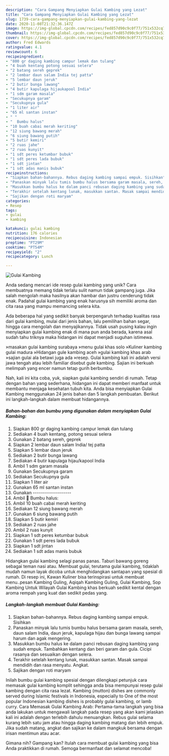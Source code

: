 ```yaml
---
description: "Cara Gampang Menyiapkan Gulai Kambing yang Lezat"
title: "Cara Gampang Menyiapkan Gulai Kambing yang Lezat"
slug: 1739-cara-gampang-menyiapkan-gulai-kambing-yang-lezat
date: 2020-11-08T21:32:36.147Z
image: https://img-global.cpcdn.com/recipes/fed857d90c9c0f77/751x532cq70/gulai-kambing-foto-resep-utama.jpg
thumbnail: https://img-global.cpcdn.com/recipes/fed857d90c9c0f77/751x532cq70/gulai-kambing-foto-resep-utama.jpg
cover: https://img-global.cpcdn.com/recipes/fed857d90c9c0f77/751x532cq70/gulai-kambing-foto-resep-utama.jpg
author: Fred Edwards
ratingvalue: 4.1
reviewcount: 6
recipeingredient:
- "800 gr daging kambing campur lemak dan tulang"
- "4 buah kentang potong sesuai selera"
- "2 batang sereh geprek"
- "2 lembar daun salam India tej patta"
- "5 lembar daun jeruk"
- "2 butir bunga lawang"
- "4 butir kapulaga hijaukapool India"
- "1 sdm garam masala"
- "Secukupnya garam"
- "Secukupnya gula"
- "1 liter air"
- "65 ml santan instan"
- " "
- "  Bumbu halus"
- "10 buah cabai merah keriting"
- "12 siung bawang merah"
- "6 siung bawang putih"
- "5 butir kemiri"
- "2 ruas jahe"
- "2 ruas kunyit"
- "1 sdt peres ketumbar bubuk"
- "1 sdt peres lada bubuk"
- "1 sdt jintan"
- "1 sdt adas manis bubuk"
recipeinstructions:
- "Siapkan bahan-bahannya. Rebus daging kambing sampai empuk. Sisihkan"
- "Panaskan minyak lalu tumis bumbu halus bersama garam masala, sereh, daun salam India, daun jeruk, kapulaga hijau dan bunga lawang sampai harum dan agak mengering."
- "Masukkan bumbu halus ke dalam panci rebusan daging kambing yang sudah empuk. Tambahkan kentang dan beri garam dan gula. Cicipi rasanya dan sesuaikan dengan selera."
- "Terakhir setelah kentang lunak, masukkan santan. Masak sampai mendidih dan rasa menyatu. Angkat."
- "Sajikan dengan roti maryam"
categories:
- Resep
tags:
- gulai
- kambing

katakunci: gulai kambing 
nutrition: 176 calories
recipecuisine: Indonesian
preptime: "PT29M"
cooktime: "PT54M"
recipeyield: "2"
recipecategory: Lunch

---
```



![Gulai Kambing](https://img-global.cpcdn.com/recipes/fed857d90c9c0f77/751x532cq70/gulai-kambing-foto-resep-utama.jpg)

Anda sedang mencari ide resep gulai kambing yang unik? Cara membuatnya memang tidak terlalu sulit namun tidak gampang juga. Jika salah mengolah maka hasilnya akan hambar dan justru cenderung tidak enak. Padahal gulai kambing yang enak harusnya sih memiliki aroma dan cita rasa yang mampu memancing selera kita.

Ada beberapa hal yang sedikit banyak berpengaruh terhadap kualitas rasa dari gulai kambing, mulai dari jenis bahan, lalu pemilihan bahan segar, hingga cara mengolah dan menyajikannya. Tidak usah pusing kalau ingin menyiapkan gulai kambing enak di mana pun anda berada, karena asal sudah tahu triknya maka hidangan ini dapat menjadi suguhan istimewa.

»masakan gulai kambing surabaya »menu gulai khas solo »Kuliner kambing gulai madura »Hidangan gule kambing aceh »gulai kambing khas arab »sajian gulai ala betawi juga ada »resep. Gulai kambing kali ini adalah versi jawa tengah atau lebih familiar disebut gule kambing. Sajian ini berkuah melimpah yang encer namun tetap gurih berbumbu.


Nah, kali ini kita coba, yuk, siapkan gulai kambing sendiri di rumah. Tetap dengan bahan yang sederhana, hidangan ini dapat memberi manfaat untuk membantu menjaga kesehatan tubuh kita. Anda bisa menyiapkan Gulai Kambing menggunakan 24 jenis bahan dan 5 langkah pembuatan. Berikut ini langkah-langkah dalam membuat hidangannya.

<!--inarticleads1-->

##### Bahan-bahan dan bumbu yang digunakan dalam menyiapkan Gulai Kambing:

1. Siapkan 800 gr daging kambing campur lemak dan tulang
1. Sediakan 4 buah kentang, potong sesuai selera
1. Gunakan 2 batang sereh, geprek
1. Siapkan 2 lembar daun salam India/ tej patta
1. Siapkan 5 lembar daun jeruk
1. Sediakan 2 butir bunga lawang
1. Sediakan 4 butir kapulaga hijau/kapool India
1. Ambil 1 sdm garam masala
1. Gunakan Secukupnya garam
1. Sediakan Secukupnya gula
1. Siapkan 1 liter air
1. Gunakan 65 ml santan instan
1. Gunakan  -------------------
1. Ambil  🌻 Bumbu halus:
1. Ambil 10 buah cabai merah keriting
1. Sediakan 12 siung bawang merah
1. Gunakan 6 siung bawang putih
1. Siapkan 5 butir kemiri
1. Sediakan 2 ruas jahe
1. Ambil 2 ruas kunyit
1. Siapkan 1 sdt peres ketumbar bubuk
1. Gunakan 1 sdt peres lada bubuk
1. Siapkan 1 sdt jintan
1. Sediakan 1 sdt adas manis bubuk


Hidangkan gulai kambing selagi panas panas. Taburi bawang goreng sebagai teman nasi atau. Membuat gulai, terutama gulai kambing, tidaklah mudah namun layak dicoba untuk menghidangkan santapan yang spesial di rumah. Di resep ini, Kawan Kuliner bisa terinspirasi untuk membuat menu..pesan Kambing Guling, Aqiqah Kambing Guling, Gulai Kambing, Sop Kambing Untuk Wilayah Gulai Kambing khas berkuah sedikit kental dengan aroma rempah yang kuat dan sedikit pedas yang. 

<!--inarticleads2-->

##### Langkah-langkah membuat Gulai Kambing:

1. Siapkan bahan-bahannya. Rebus daging kambing sampai empuk. Sisihkan
1. Panaskan minyak lalu tumis bumbu halus bersama garam masala, sereh, daun salam India, daun jeruk, kapulaga hijau dan bunga lawang sampai harum dan agak mengering.
1. Masukkan bumbu halus ke dalam panci rebusan daging kambing yang sudah empuk. Tambahkan kentang dan beri garam dan gula. Cicipi rasanya dan sesuaikan dengan selera.
1. Terakhir setelah kentang lunak, masukkan santan. Masak sampai mendidih dan rasa menyatu. Angkat.
1. Sajikan dengan roti maryam


Inilah bumbu gulai kambing spesial dengan dilengkapi petunjuk cara memasak gulai kambing komplit sehingga anda bisa mempunyai resep gulai kambing dengan cita rasa lezat. Kambing (mutton) dishes are commonly served during Islamic festivals in Indonesia, especially to One of the most popular Indonesian kambing dishes is probably gulai kambing, or lamb curry. Cara Memasak Gulai Kambing Arab: Pertama-tama langkah yang bisa anda lakukan untuk mengawali langkah pada resep yang akan kami jelaskan kali ini adalah dengan terlebih dahulu menuangkan. Rebus gulai selama kurang lebih satu jam atau hingga daging kambing matang dan lebih empuk. Jika sudah matang, angkat dan sajikan ke dalam mangkuk bersama dengan irisan mentimun atau acar. 

Gimana nih? Gampang kan? Itulah cara membuat gulai kambing yang bisa Anda praktikkan di rumah. Semoga bermanfaat dan selamat mencoba!

